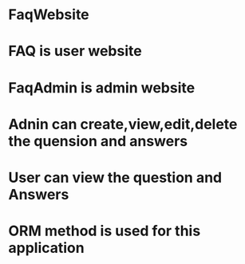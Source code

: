 # FaqWebsite
# FAQ is user website
# FaqAdmin is admin website
# Adnin can create,view,edit,delete the quension and answers
# User can view the question and Answers
# ORM method is used for this application
